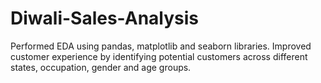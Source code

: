 # Diwali-Sales-Analysis
Performed EDA using pandas, matplotlib and seaborn libraries. Improved customer experience by identifying potential customers across different states, occupation, gender and age groups.
